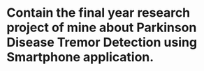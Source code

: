 # Contain the final year research project of mine about Parkinson Disease Tremor Detection using Smartphone application.
